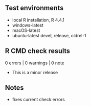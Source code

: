 ## Test environments

* local R installation, R 4.4.1
* windows-latest
* macOS-latest
* ubuntu-latest devel, release, oldrel-1

## R CMD check results

0 errors | 0 warnings | 0 note

* This is a minor release

## Notes

* fixes current check errors
